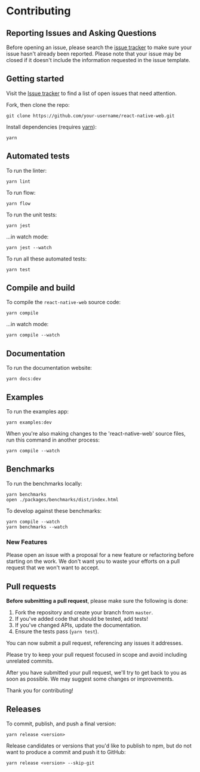 # Contributing

## Reporting Issues and Asking Questions

Before opening an issue, please search the [issue
tracker](https://github.com/necolas/react-native-web/issues) to make sure your
issue hasn't already been reported. Please note that your issue may be closed
if it doesn't include the information requested in the issue template.

## Getting started

Visit the [Issue tracker](https://github.com/necolas/react-native-web/issues)
to find a list of open issues that need attention.

Fork, then clone the repo:

```
git clone https://github.com/your-username/react-native-web.git
```

Install dependencies (requires [yarn](https://yarnpkg.com/en/docs/install)):

```
yarn
```

## Automated tests

To run the linter:

```
yarn lint
```

To run flow:

```
yarn flow
```

To run the unit tests:

```
yarn jest
```

…in watch mode:

```
yarn jest --watch
```

To run all these automated tests:

```
yarn test
```

## Compile and build

To compile the `react-native-web` source code:

```
yarn compile
```

…in watch mode:

```
yarn compile --watch
```

## Documentation

To run the documentation website:

```
yarn docs:dev
```

## Examples

To run the examples app:

```
yarn examples:dev
```

When you're also making changes to the 'react-native-web' source files, run this command in another process:

```
yarn compile --watch
```

## Benchmarks

To run the benchmarks locally:

```
yarn benchmarks
open ./packages/benchmarks/dist/index.html
```

To develop against these benchmarks:

```
yarn compile --watch
yarn benchmarks --watch
```

### New Features

Please open an issue with a proposal for a new feature or refactoring before
starting on the work. We don't want you to waste your efforts on a pull request
that we won't want to accept.

## Pull requests

**Before submitting a pull request**, please make sure the following is done:

1. Fork the repository and create your branch from `master`.
2. If you've added code that should be tested, add tests!
3. If you've changed APIs, update the documentation.
4. Ensure the tests pass (`yarn test`).

You can now submit a pull request, referencing any issues it addresses.

Please try to keep your pull request focused in scope and avoid including
unrelated commits.

After you have submitted your pull request, we'll try to get back to you as
soon as possible. We may suggest some changes or improvements.

Thank you for contributing!

## Releases

To commit, publish, and push a final version:

```
yarn release <version>
```

Release candidates or versions that you'd like to publish to npm, but do not
want to produce a commit and push it to GitHub:

```
yarn release <version> --skip-git
```
